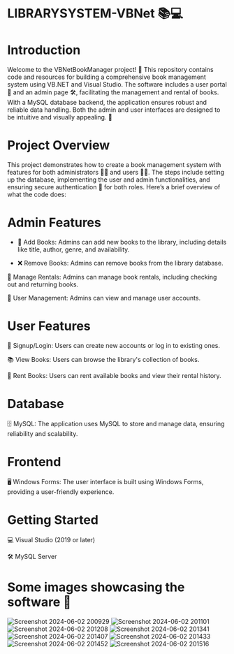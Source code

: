 # LIBRARYSYSTEM-VBNet 📚💻

# Introduction

Welcome to the VBNetBookManager project! 🎉 This repository contains code and resources for building a comprehensive book management system using VB.NET and Visual Studio. The software includes a user portal 👤 and an admin page 🛠️, facilitating the management and rental of books. With a MySQL database backend, the application ensures robust and reliable data handling. Both the admin and user interfaces are designed to be intuitive and visually appealing. 🎨

# Project Overview

This project demonstrates how to create a book management system with features for both administrators 👨‍💼 and users 🙋‍♀️. The steps include setting up the database, implementing the user and admin functionalities, and ensuring secure authentication 🔐 for both roles. Here’s a brief overview of what the code does:

# Admin Features

+ 📖 Add Books: Admins can add new books to the library, including details like title, author, genre, and availability.

+ ❌ Remove Books: Admins can remove books from the library database.

🔄 Manage Rentals: Admins can manage book rentals, including checking out and returning books.

👥 User Management: Admins can view and manage user accounts.

# User Features

🔐 Signup/Login: Users can create new accounts or log in to existing ones.

📚 View Books: Users can browse the library's collection of books.

📅 Rent Books: Users can rent available books and view their rental history.


# Database

🗄️ MySQL: The application uses MySQL to store and manage data, ensuring reliability and scalability.


# Frontend

🖥️ Windows Forms: The user interface is built using Windows Forms, providing a user-friendly experience.


# Getting Started

💻 Visual Studio (2019 or later)

🛠️ MySQL Server


# Some images showcasing the software 📸

![Screenshot 2024-06-02 200929](https://github.com/Yonatankinfe/LibrarySystem-VBNet/assets/158090444/94c4db00-d94e-4fd0-b4ba-15130c614737)
![Screenshot 2024-06-02 201101](https://github.com/Yonatankinfe/LibrarySystem-VBNet/assets/158090444/2f34f646-0980-445c-82f3-d91329ab1bfb)
![Screenshot 2024-06-02 201208](https://github.com/Yonatankinfe/LibrarySystem-VBNet/assets/158090444/1a751837-dadb-4945-86ee-6fce1b68b9d4)
![Screenshot 2024-06-02 201341](https://github.com/Yonatankinfe/LibrarySystem-VBNet/assets/158090444/1bce9d9d-0519-4d18-a268-cac87910eee7)
![Screenshot 2024-06-02 201407](https://github.com/Yonatankinfe/LibrarySystem-VBNet/assets/158090444/f9a05b51-8866-4160-9fd2-f9f262dbfe7e)
![Screenshot 2024-06-02 201433](https://github.com/Yonatankinfe/LibrarySystem-VBNet/assets/158090444/b7012281-9fac-4ea6-a95f-56c326e58e10)
![Screenshot 2024-06-02 201452](https://github.com/Yonatankinfe/LibrarySystem-VBNet/assets/158090444/84dd56b4-95ea-4e3d-bb19-16dcb701ea04)
![Screenshot 2024-06-02 201516](https://github.com/Yonatankinfe/LibrarySystem-VBNet/assets/158090444/c68d51fe-ceb8-439d-9062-01d63d7b6f33)
